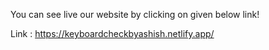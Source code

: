 You can see live our website by clicking on given below link!

Link : https://keyboardcheckbyashish.netlify.app/
